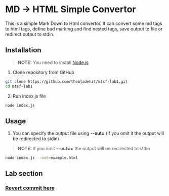 # MD -> HTML Simple Convertor

This is a simple Mark Down to Html convertor. It can convert some md tags to html tags, define bad marking and find nested tags, save output to file or redirect output to stdin.

## Installation

> **NOTE:** You need to install [Node.js](https://nodejs.org/en/download)
1. Clone repository from GitHub
```bash
git clone https://github.com/thebladehit/mtsf-lab1.git
cd mtsf-lab1
```
2. Run index.js file
```bash
node index.js
```

## Usage

1. You can specify the output file using **--out=** (if you omit it the output will be redirected to stdin)
> **NOTE:** if you omit **--out==** the output will be redirected to stdin
```bash
node index.js --out=example.html
```

## Lab section

### [Revert commit here](https://github.com/thebladehit/mtsf-lab1/commit/af1482da8e21d9eb40ad68094c336ef19b5c5edd)